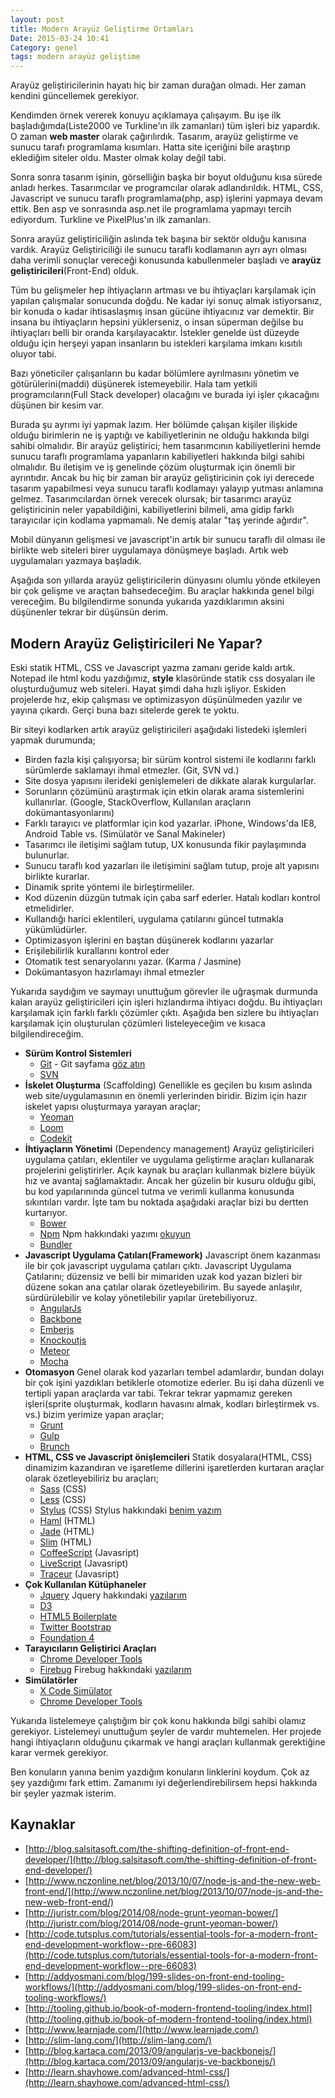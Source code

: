 ```yaml
---
layout: post
title: Modern Arayüz Geliştirme Ortamları
Date: 2015-03-24 10:41
Category: genel
tags: modern arayüz geliştime
---
```


Arayüz geliştiricilerinin hayatı hiç bir zaman durağan olmadı. Her zaman kendini güncellemek gerekiyor. 

Kendimden örnek vererek konuyu açıklamaya çalışayım. Bu işe ilk başladığımda(Liste2000 ve Turkline'ın ilk zamanları) tüm işleri biz yapardık. O zaman **web master** olarak çağırılırdık. Tasarım, arayüz geliştirme ve sunucu tarafı programlama kısımları. Hatta site içeriğini bile araştırıp eklediğim siteler oldu. Master olmak kolay değil tabi.

Sonra sonra tasarım işinin, görselliğin başka bir boyut olduğunu kısa sürede anladı herkes. Tasarımcılar ve programcılar olarak adlandırıldık. HTML, CSS, Javascript ve sunucu taraflı programlama(php, asp) işlerini yapmaya devam ettik. Ben asp ve sonrasında asp.net ile programlama yapmayı tercih ediyordum. Turkline ve PixelPlus'ın ilk zamanları.

Sonra arayüz geliştiriciliğin aslında tek başına bir sektör olduğu kanısına vardık. Arayüz Geliştiriciliği ile sunucu taraflı kodlamanın ayrı ayrı olması daha verimli sonuçlar vereceği konusunda kabullenmeler başladı ve **arayüz geliştiricileri**(Front-End) olduk. 

Tüm bu gelişmeler hep ihtiyaçların artması ve bu ihtiyaçları karşılamak için yapılan çalışmalar sonucunda doğdu. Ne kadar iyi sonuç almak istiyorsanız, bir konuda o kadar ihtisaslaşmış insan gücüne ihtiyacınız var demektir. Bir insana bu ihtiyaçların hepsini yüklerseniz, o insan süperman değilse bu ihtiyaçları belli bir oranda karşılayacaktır. İstekler genelde üst düzeyde olduğu için herşeyi yapan insanların bu istekleri karşılama imkanı kısıtılı oluyor tabi.

Bazı yöneticiler çalışanların bu kadar bölümlere ayrılmasını yönetim ve götürülerini(maddi) düşünerek istemeyebilir. Hala tam yetkili programcıların(Full Stack developer) olacağını ve burada iyi işler çıkacağını düşünen bir kesim var.

Burada şu ayrımı iyi yapmak lazım. Her bölümde çalışan kişiler ilişkide olduğu birimlerin ne iş yaptığı ve kabiliyetlerinin ne olduğu hakkında bilgi sahibi olmalıdır. Bir arayüz geliştirici; hem tasarımcının kabiliyetlerini hemde sunucu taraflı programlama yapanların kabiliyetleri hakkında bilgi sahibi olmalıdır. Bu iletişim ve iş genelinde çözüm oluşturmak için önemli bir ayrıntıdır. Ancak bu hiç bir zaman bir arayüz geliştiricinin çok iyi derecede tasarım yapabilmesi veya sunucu taraflı kodlamayı yalayıp yutması anlamına gelmez. Tasarımcılardan örnek verecek olursak; bir tasarımcı arayüz geliştiricinin neler yapabildiğini, kabiliyetlerini bilmeli, ama gidip farklı tarayıcılar için kodlama yapmamalı. Ne demiş atalar "taş yerinde ağırdır".

Mobil dünyanın gelişmesi ve javascript'in artık bir sunucu taraflı dil olması ile birlikte web siteleri birer uygulamaya dönüşmeye başladı. Artık web uygulamaları yazmaya başladık.

Aşağıda son yıllarda arayüz geliştiricilerin dünyasını olumlu yönde etkileyen bir çok gelişme ve araçtan bahsedeceğim. Bu araçlar hakkında genel bilgi vereceğim. Bu bilgilendirme sonunda yukarıda yazdıklarımın aksini düşünenler tekrar bir düşünsün derim.

## Modern Arayüz Geliştiricileri Ne Yapar? 

Eski statik HTML, CSS ve Javascript yazma zamanı geride kaldı artık. Notepad ile html kodu yazdığımız, **style** klasöründe statik css dosyaları ile oluşturduğumuz web siteleri. Hayat şimdi daha hızlı işliyor. Eskiden projelerde hız, ekip çalışması ve optimizasyon düşünülmeden yazılır ve yayına çıkardı. Gerçi buna bazı sitelerde gerek te yoktu.

Bir siteyi kodlarken artık arayüz geliştiricileri aşağıdaki listedeki işlemleri yapmak durumunda;

 - Birden fazla kişi çalışıyorsa; bir sürüm kontrol sistemi ile kodlarını farklı sürümlerde saklamayı ihmal etmezler. (Git, SVN vd.)
 - Site dosya yapısını ilerideki genişlemeleri de dikkate alarak kurgularlar.
 - Sorunların çözümünü araştırmak için etkin olarak arama sistemlerini kullanırlar. (Google, StackOverflow, Kullanılan araçların dokümantasyonlarını)
 - Farklı tarayıcı ve platformlar için kod yazarlar. iPhone, Windows'da IE8, Android Table vs. (Simülatör ve Sanal Makineler)
 - Tasarımcı ile iletişimi sağlam tutup, UX konusunda fikir paylaşımında bulunurlar.
 - Sunucu taraflı kod yazarları ile iletişimini sağlam tutup, proje alt yapısını birlikte kurarlar. 
 - Dinamik sprite yöntemi ile birleştirmeliler.
 - Kod düzenin düzgün tutmak için çaba sarf ederler. Hatalı kodları kontrol etmelidirler.
 - Kullandığı harici eklentileri, uygulama çatılarını güncel tutmakla yükümlüdürler.
 - Optimizasyon işlerini en baştan düşünerek kodlarını yazarlar
 - Erişilebilirlik kurallarını kontrol eder
 - Otomatik test senaryolarını yazar. (Karma / Jasmine)
 - Dokümantasyon hazırlamayı ihmal etmezler

Yukarıda saydığım ve saymayı unuttuğum görevler ile uğraşmak durmunda kalan arayüz geliştiricileri için işleri hızlandırma ihtiyacı doğdu. Bu ihtiyaçları karşılamak için farklı farklı çözümler çıktı. Aşağıda ben sizlere bu ihtiyaçları karşılamak için oluşturulan çözümleri listeleyeceğim ve kısaca bilgilendireceğim.

 - **Sürüm Kontrol Sistemleri**
     - [Git](http://git-scm.com/) - Git sayfama [göz atın](http://fatihhayrioglu.com/git/)
     - [SVN](http://subversion.apache.org/)
 - **İskelet Oluşturma** (Scaffolding)
 Genellikle es geçilen bu kısım aslında web site/uygulamasının en önemli yerlerinden biridir. Bizim için hazır iskelet yapısı oluşturmaya yarayan araçlar;
     - [Yeoman](http://yeoman.io/) 
     - [Loom](https://www.npmjs.com/package/loom)
     - [Codekit](http://incident57.com/codekit/)
 - **İhtiyaçların Yönetimi** (Dependency management)
Arayüz geliştiricileri uygulama çatıları, eklentiler ve uygulama geliştirme araçları kullanarak projelerini geliştirirler. Açık kaynak bu araçları kullanmak bizlere büyük hız ve avantaj sağlamaktadır. Ancak her güzelin bir kusuru olduğu gibi, bu kod yapılarınında güncel tutma ve verimli kullanma konusunda sıkıntıları vardır. İşte tam bu noktada aşağıdaki araçlar bizi bu dertten kurtarıyor.
     - [Bower](http://bower.io/)
     - [Npm](https://www.npmjs.com/) Npm hakkındaki yazımı [okuyun](/nodejs-npm/)
     - [Bundler](http://bundler.io/)
 - **Javascript Uygulama Çatıları(Framework)**
 Javascript önem kazanması ile bir çok javascript uygulama çatıları çıktı. Javascript Uygulama Çatılarını; düzensiz ve belli bir mimariden uzak kod yazan bizleri bir düzene sokan ana çatılar olarak özetleyebilirim. Bu sayede anlaşılır, sürdürülebilir ve kolay yönetilebilir yapılar üretebiliyoruz. 
     - [AngularJs](https://angularjs.org/)  
     - [Backbone](http://backbonejs.org/)
     - [Emberjs](http://emberjs.com/)
     - [Knockoutjs](http://knockoutjs.com/)
     - [Meteor](https://www.meteor.com/)
     - [Mocha](http://mochajs.org/)
 - **Otomasyon**
 Genel olarak kod yazarları tembel adamlardır, bundan dolayı bir çok işini yazdıkları betiklerle otomotize ederler. Bu işi daha düzenli ve tertipli yapan araçlarda var tabi. Tekrar tekrar yapmamız gereken işleri(sprite oluşturmak, kodların havasını almak, kodları birleştirmek vs. vs.) bizim yerimize yapan araçlar;
     - [Grunt](http://gruntjs.com/) 
     - [Gulp](http://gulpjs.com/)
     - [Brunch](http://brunch.io/)
 - **HTML, CSS ve Javascript önişlemcileri**
 Statik dosyalara(HTML, CSS) dinamizim kazandıran ve işaretleme dillerini işaretlerden kurtaran araçlar olarak özetleyebiliriz bu araçları;
     - [Sass](http://sass-lang.com/) (CSS) 
     - [Less](http://lesscss.org/) (CSS) 
     - [Stylus](http://learnboost.github.io/stylus/) (CSS) Stylus hakkındaki [benim yazım](http://fatihhayrioglu.com/stylus-ile-dinamik-css-yazmak/)
     - [Haml](http://haml.info/tutorial.html) (HTML) 
     - [Jade](http://jade-lang.com/) (HTML)
     - [Slim](http://slim-lang.com/) (HTML)
     - [CoffeeScript](http://coffeescript.org/) (Javasript)
     - [LiveScript](http://livescript.net/) (Javasript)
     - [Traceur](https://github.com/google/traceur-compiler) (Javasript)
 - **Çok Kullanılan Kütüphaneler**
     - [Jquery](https://jquery.com/) Jquery hakkındaki [yazılarım](https://www.google.com.tr/search?q=site:fatihhayrioglu.com%20jquery&oq=site:fatihhayrioglu.com%20jquery&aqs=chrome..69i57j69i58.6699j0j1&sourceid=chrome&es_sm=91&ie=UTF-8)
     - [D3](http://d3js.org/)
     - [HTML5 Boilerplate](https://html5boilerplate.com/)
     - [Twitter Bootstrap](http://getbootstrap.com/)
     - [Foundation 4](http://foundation.zurb.com/)
 - **Tarayıcıların Geliştirici Araçları**
     - [Chrome Developer Tools](https://developer.chrome.com/devtools) 
     - [Firebug](http://getfirebug.com/) Firebug hakkındaki [yazılarım](https://www.google.com.tr/search?q=site:fatihhayrioglu.com%20jquery&oq=site:fatihhayrioglu.com%20jquery&aqs=chrome..69i57j69i58.6699j0j1&sourceid=chrome&es_sm=91&ie=UTF-8#q=site:fatihhayrioglu.com%20firebug)
 - **Simülatörler**
     - [X Code Simülator](https://developer.apple.com/xcode/downloads/)
     - [Chrome Developer Tools](https://developer.chrome.com/devtools) 

Yukarıda listelemeye çalıştığım bir çok konu hakkında bilgi sahibi olamız gerekiyor. Listelemeyi unuttuğum şeyler de vardır muhtemelen. Her projede hangi ihtiyaçların olduğunu çıkarmak ve hangi araçları kullanmak gerektiğine karar vermek gerekiyor. 

Ben konuların yanına benim yazdığım konuların linklerini koydum. Çok az şey yazdığımı fark ettim. Zamanımı iyi değerlendirebilirsem hepsi hakkında bir şeyler yazmak isterim. 

## Kaynaklar

 - [http://blog.salsitasoft.com/the-shifting-definition-of-front-end-developer/](http://blog.salsitasoft.com/the-shifting-definition-of-front-end-developer/)
 - [http://www.nczonline.net/blog/2013/10/07/node-js-and-the-new-web-front-end/](http://www.nczonline.net/blog/2013/10/07/node-js-and-the-new-web-front-end/)
 - [http://juristr.com/blog/2014/08/node-grunt-yeoman-bower/](http://juristr.com/blog/2014/08/node-grunt-yeoman-bower/)
 - [http://code.tutsplus.com/tutorials/essential-tools-for-a-modern-front-end-development-workflow--pre-66083](http://code.tutsplus.com/tutorials/essential-tools-for-a-modern-front-end-development-workflow--pre-66083)
 - [http://addyosmani.com/blog/199-slides-on-front-end-tooling-workflows/](http://addyosmani.com/blog/199-slides-on-front-end-tooling-workflows/)
 - [http://tooling.github.io/book-of-modern-frontend-tooling/index.html](http://tooling.github.io/book-of-modern-frontend-tooling/index.html)
 - [http://www.learnjade.com/](http://www.learnjade.com/)
 - [http://slim-lang.com/](http://slim-lang.com/)
 - [http://blog.kartaca.com/2013/09/angularjs-ve-backbonejs/](http://blog.kartaca.com/2013/09/angularjs-ve-backbonejs/)
 - [http://learn.shayhowe.com/advanced-html-css/](http://learn.shayhowe.com/advanced-html-css/)